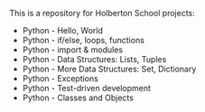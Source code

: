 This is a repository for Holberton School projects:
- Python - Hello, World
- Python - if/else, loops, functions
- Python - import & modules
- Python - Data Structures: Lists, Tuples
- Python - More Data Structures: Set, Dictionary
- Python - Exceptions
- Python - Test-driven development
- Python - Classes and Objects